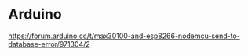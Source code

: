 # Arduino  
https://forum.arduino.cc/t/max30100-and-esp8266-nodemcu-send-to-database-error/971304/2
